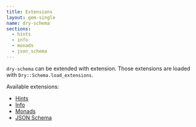 ```yaml
---
title: Extensions
layout: gem-single
name: dry-schema
sections:
  - hints
  - info
  - monads
  - json_schema
---
```


`dry-schema` can be extended with extension. Those extensions are loaded with `Dry::Schema.load_extensions`.

Available extensions:

- [Hints](docs::extensions/hints)
- [Info](docs::extensions/info)
- [Monads](docs::extensions/monads)
- [JSON Schema](docs::extensions/json_schema)
